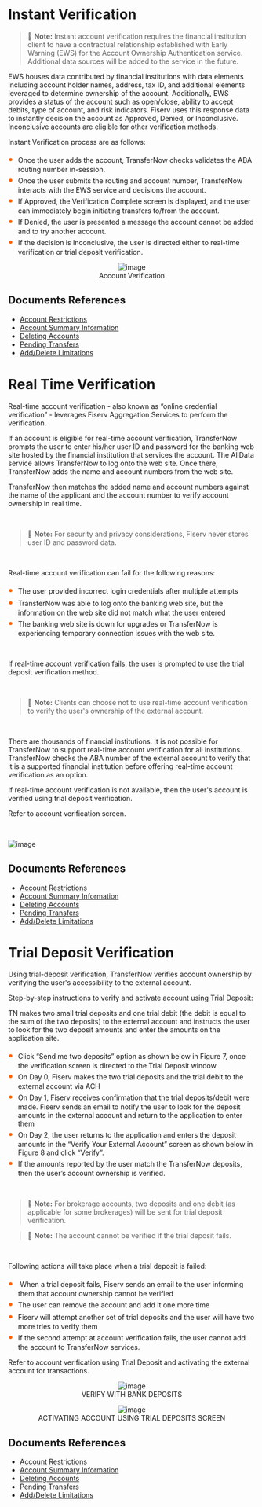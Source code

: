 

<!--

type: tab

titles: Instant Verification, RealTime Verification, Trail Deposite Verification

-->

# Instant Verification


<!-- theme: info -->

> :memo: **Note:**  Instant account verification requires the financial institution client to have a contractual relationship established with Early Warning (EWS) for the Account Ownership Authentication service. Additional data sources will be added to the service in the future.

EWS houses data contributed by financial institutions with data elements including account holder names, address, tax ID, and additional elements leveraged to determine ownership of the account. Additionally, EWS provides a status of the account such as open/close, ability to accept debits, type of account, and risk indicators. Fiserv uses this response data to instantly decision the account as Approved, Denied, or Inconclusive. Inconclusive accounts are eligible for other verification methods.

Instant Verification process are as follows:

<div class="card-body">
<ul>
<li>Once the user adds the account, TransferNow checks validates the ABA routing number in-session.</li>
<li>Once the user submits the routing and account number, TransferNow interacts with the EWS service and decisions the account.</li>
<li>If Approved, the Verification Complete screen is displayed, and the user can immediately begin initiating transfers to/from the account.</li>
<li>If Denied, the user is presented a message the account cannot be added and to try another account.</li>
<li>If the decision is Inconclusive, the user is directed either to real-time verification or trial deposit verification.</li>
</ul>
</div>


<center>

![image](../../../assets/images/Instant_Verification.png) <br />
Account Verification

</center>


## Documents References

- [Account Restrictions](?path=docs/acc-to-acc-transfer/Manage-Account/acc-restrictions.md)
- [Account Summary Information](?path=docs/acc-to-acc-transfer/Manage-Account/acc-summary.md)
- [Deleting Accounts](?path=docs/acc-to-acc-transfer/delete-Acc.md)
- [Pending Transfers](?path=docs/fund-transfer/pending-Transfer.md)
- [Add/Delete Limitations](?path=docs/acc-to-acc-transfer/Manage-Account/add-del-limitations.md)



<!-- type: tab -->


# Real Time Verification

Real-time account verification - also known as “online credential verification” - leverages Fiserv Aggregation Services to perform the verification.

If an account is eligible for real-time account verification, TransferNow prompts the user to enter his/her user ID and password for the banking web site hosted by the financial institution that services the account. The AllData service allows TransferNow to log onto the web site. Once there, TransferNow adds the name and account numbers from the web site.

TransferNow then matches the added name and account numbers against the name of the applicant and the account number to verify account ownership in real time.

 &nbsp;


<!-- theme: info -->

>:memo: **Note:** For security and privacy considerations, Fiserv never stores user ID and password data.

 &nbsp;


Real-time account verification can fail for the following reasons:

<div class="card-body">
<ul>
<li>The user provided incorrect login credentials after multiple attempts</li>
<li>TransferNow was able to log onto the banking web site, but the information on the web site did not match what the user entered</li>
<li>The banking web site is down for upgrades or TransferNow is experiencing temporary connection issues with the web site.</li>
</ul>
</div>


 &nbsp;


If real-time account verification fails, the user is prompted to use the trial deposit verification method.

 &nbsp;

<!-- theme: info -->

> :memo: **Note:** Clients can choose not to use real-time account verification to verify the user's ownership of the external account.

 &nbsp;

There are thousands of financial institutions. It is not possible for TransferNow to support real-time account verification for all institutions. TransferNow checks the ABA number of the external account to verify that it is a supported financial institution before offering real-time account verification as an option.

If real-time account verification is not available, then the user's account is verified using trial deposit verification.

Refer to account verification screen.

 &nbsp;


![image](../../../assets/images/RealTimeVerification.png)



## Documents References

- [Account Restrictions](?path=docs/acc-to-acc-transfer/Manage-Account/acc-restrictions.md)
- [Account Summary Information](?path=docs/acc-to-acc-transfer/Manage-Account/acc-summary.md)
- [Deleting Accounts](?path=docs/acc-to-acc-transfer/delete-Acc.md)
- [Pending Transfers](?path=docs/fund-transfer/pending-Transfer.md)
- [Add/Delete Limitations](?path=docs/acc-to-acc-transfer/Manage-Account/add-del-limitations.md)



<!-- type: tab -->


# Trial Deposit Verification

Using trial-deposit verification, TransferNow verifies account ownership by verifying the user's accessibility to the external account.


Step-by-step instructions to verify and activate account using Trial Deposit:

TN makes two small trial deposits and one trial debit (the debit is equal to the sum of the two deposits) to the external account and instructs the user to look for the two deposit amounts and enter the amounts on the application site.


<div class="card-body">
<ul>
<li>Click “Send me two deposits” option as shown below in Figure 7, once the verification screen is directed to the Trial Deposit window</li>
<li>On Day 0, Fiserv makes the two trial deposits and the trial debit to the external account via ACH</li>
<li>On Day 1, Fiserv receives confirmation that the trial deposits/debit were made. Fiserv sends an email to notify the user to look for the deposit amounts in the external account and return to the application to enter them</li>
<li>On Day 2, the user returns to the application and enters the deposit amounts in the “Verify Your External Account” screen as shown below in Figure 8 and click “Verify”.</li>
<li>If the amounts reported by the user match the TransferNow deposits, then the user’s account ownership is verified.</li>
</ul>
</div>


 &nbsp;


<!-- theme: info -->

>:memo: **Note:** For brokerage accounts, two deposits and one debit (as applicable for some brokerages) will be sent for trial deposit verification.


<!-- theme: info -->

>:memo: **Note:** The account cannot be verified if the trial deposit fails.

 &nbsp;

Following actions will take place when a trial deposit is failed:


<div class="card-body">
<ul>
<li> When a trial deposit fails, Fiserv sends an email to the user informing them that account ownership cannot be verified</li>
<li>The user can remove the account and add it one more time</li>
<li>Fiserv will attempt another set of trial deposits and the user will have two more tries to verify them</li>
<li>If the second attempt at account verification fails, the user cannot add the account to TransferNow services.</li>
</ul>
</div>


Refer to account verification using Trial Deposit and activating the external account for transactions.

<center>

![image](../../../assets/images/verifywithBankDeposits.png) <br />
VERIFY WITH BANK DEPOSITS

</center>               


<center>

![image](../../../assets/images/ActivatingAccTrailDepositsscreen.png) <br />
ACTIVATING ACCOUNT USING TRIAL DEPOSITS SCREEN

</center>



## Documents References

- [Account Restrictions](?path=docs/acc-to-acc-transfer/Manage-Account/acc-restrictions.md)
- [Account Summary Information](?path=docs/acc-to-acc-transfer/Manage-Account/acc-summary.md)
- [Deleting Accounts](?path=docs/acc-to-acc-transfer/delete-Acc.md)
- [Pending Transfers](?path=docs/fund-transfer/pending-Transfer.md)
- [Add/Delete Limitations](?path=docs/acc-to-acc-transfer/Manage-Account/add-del-limitations.md)



<!-- type: tab-end -->


<style>
    .card-body ul {
        list-style: none;
        padding-left: 20px;
    }
    .card-body ul li::before {
        content: "\2022";
        font-size: 1.5em;
        color: #f60;
        display: inline-block;
        width: 1em;
        margin-left: -1em;
    }
</style>
